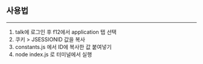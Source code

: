 ## 사용법

---

1. talk에 로그인 후 f12에서 application 탭 선택
2. 쿠키 > JSESSIONID 값을 복사
3. constants.js 에서 ID에 복사한 값 붙여넣기
4. node index.js 로 터미널에서 실행
